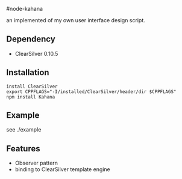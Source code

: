 #node-kahana

an implemented of my own user interface design script.

## Dependency

* ClearSilver 0.10.5

## Installation

    install ClearSilver
	export CPPFLAGS="-I/installed/ClearSilver/header/dir $CPPFLAGS"
    npm install Kahana

## Example

see ./example

## Features

* Observer pattern
* binding to ClearSilver template engine

